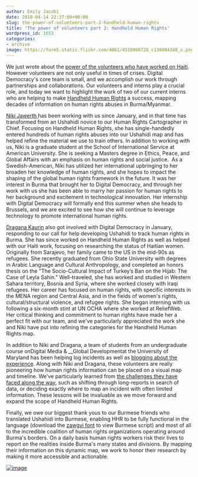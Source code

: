```yaml
---
author: Emily Jacobi
date: 2010-04-14 22:37:09+00:00
slug: the-power-of-volunteers-part-2-handheld-human-rights
title: 'The power of volunteers part 2: Handheld Human Rights'
wordpress_id: 1653
categories:
- archive
image: https://farm5.static.flickr.com/4061/4518986728_c1300043d0_o.png
---
```


We just wrote about the [power of the volunteers who have worked on Haiti](/archive/the-power-of-volunteers-part-1-haiti/). However volunteers are not only useful in times of crises. Digital Democracy's core team is small, and we accomplish our work through partnerships and collaborations. Our volunteers and interns play a crucial role, and today we want to highlight the work of two of our current interns who are helping to make [Handheld Human Rights](http://handheldhumanrights.org/) a success, mapping  decades of information on human rights abuses in Burma/Myanmar.

[Niki Jawerth ](http://twitter.com/NikitheSwede)has been working with us since January, and in that time has transformed from an Ushahidi novice to our Human Rights Cartographer in Chief. Focusing on Handheld Human Rights, she has single-handedly entered hundreds of human rights abuses into our Ushahidi map and has helped refine the material we use to train others. In addition to working with us, Niki is a graduate student at the School of International Service at American University. She is seeking a Masters degree in Ethics, Peace, and Global Affairs with an emphasis on human rights and social justice.  As a Swedish-American, Niki has utilized her international upbringing to her broaden her knowledge of human rights, and she hopes to impact the shaping of the global human rights framework in the future. It was her interest in Burma that brought her to Digital Democracy, and through her work with us she has been able to marry her passion for human rights to her background and excitement in technological innovation. Her internship with Digital Democracy will formally end this summer when she heads to Brussels, and we are excited to see how she will continue to leverage technology to promote international human rights.

[Dragana Kaurin](http://twitter.com/draganakaurin) also got involved with Digital Democracy in January, responding to our call for help developing Ushahidi to track human rights in Burma. She has since worked on Handheld Human Rights as well as helped with our Haiti work, focusing on researching the status of Haitian women. Originally from Sarajevo, her family came to the US in the mid-90s as refugees. She recently graduated from Ohio State University with degrees in Arabic Language and Cultural Anthropology, and completed an honors thesis on the "The Socio-Cultural Impact of Turkey’s Ban on the Hijab: The Case of Leyla Sahin." Well-traveled, she has worked and studied in Western Sahara territory, Bosnia and Syria, where she worked closely with Iraqi refugees. Her career has focused on human rights, with specific interests in the MENA region and Central Asia, and in the fields of women's rights, cultural/structural violence, and refugee rights. She began interning with us following a six-month stint at UN OCHA where she worked at ReliefWeb. Her critical thinking and commitment to human rights have made her a perfect fit with our team, and we've particularly appreciated the work she and Niki have put into refining the categories for the Handheld Human Rights map.

In addition to Niki and Dragana, a team of students from an undergraduate course onDigital Media & __Global Developmentat the University of Maryland has been helping log incidents as well as [blogging about the experience](http://imerrill.umd.edu/globaldigital/category/burma-hr-violation-project/). Along with Niki and Dragana, these volunteers are really pioneering how human rights information can be placed on a visual map and timeline. We've particularly learned from [the challenges they have faced along the way](http://imerrill.umd.edu/globaldigital/2010/04/13/hand-held-human-rights-mapping-burma-incidents/), such as shifting through long-reports in search of data, or deciding exactly where to map an incident with often limited information. These lessons will be invaluable as we move forward and expand the scope of Handheld Human Rights.

Finally, we owe our biggest thank yous to our Burmese friends who translated Ushahidi into Burmese, enabling HHR to be fully functional in the language (download the [zawgyi font](http://www.voanews.com/burmese/font.cfm) to view Burmese script) and most of all to the incredible coalition of human rights organizations operating around Burma's borders. On a daily basis human rights workers risk their lives to report on the realities inside Burma's many states and divisions. By mapping their information on this dynamic map, we work to honor their research by making it more accessible and actionable.





[![image](https://farm5.static.flickr.com/4061/4518986728_c1300043d0_o.png)](http://handheldhumanrights.org/)
